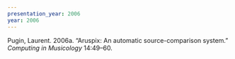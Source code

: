 ```yaml
---
presentation_year: 2006
year: 2006
---
```


Pugin, Laurent. 2006a. “Aruspix: An automatic source-comparison system.” <i>Computing in Musicology</i> 14:49–60.